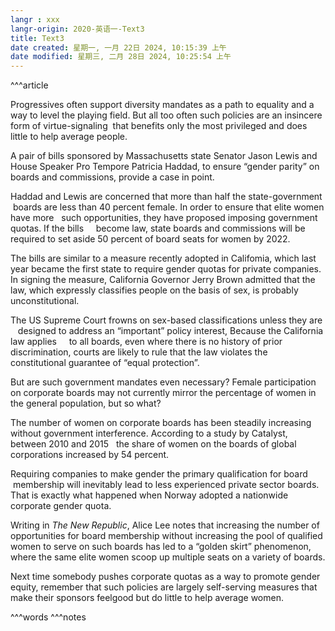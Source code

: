 ```yaml
---
langr : xxx
langr-origin: 2020-英语一-Text3
title: Text3
date created: 星期一, 一月 22日 2024, 10:15:39 上午
date modified: 星期三, 二月 28日 2024, 10:25:54 上午
---
```


^^^article

Progressives often support diversity mandates as a path to equality and a way to level the playing field. But all too often such policies are an insincere form of virtue-signaling  that benefits only the most privileged and does little to help average people.

A pair of bills sponsored by Massachusetts state Senator Jason Lewis and House Speaker Pro Tempore Patricia Haddad, to ensure “gender parity” on boards and commissions, provide a case in point.

Haddad and Lewis are concerned that more than half the state-government  boards are less than 40 percent female. In order to ensure that elite women have more   such opportunities, they have proposed imposing government quotas. If the bills     become law, state boards and commissions will be required to set aside 50 percent of board seats for women by 2022.

The bills are similar to a measure recently adopted in Califomia, which last year became the first state to require gender quotas for private companies. In signing the measure, California Governor Jerry Brown admitted that the law, which expressly classifies people on the basis of sex, is probably unconstitutional.

The US Supreme Court frowns on sex-based classifications unless they are    designed to address an “important” policy interest, Because the California law applies     to all boards, even where there is no history of prior discrimination, courts are likely to rule that the law violates the constitutional guarantee of “equal protection”.

But are such government mandates even necessary? Female participation on corporate boards may not currently mirror the percentage of women in the general population, but so what?

The number of women on corporate boards has been steadily increasing without government interference. According to a study by Catalyst, between 2010 and 2015   the share of women on the boards of global corporations increased by 54 percent.

Requiring companies to make gender the primary qualification for board  membership will inevitably lead to less experienced private sector boards. That is exactly what happened when Norway adopted a nationwide corporate gender quota.

Writing in _The New Republic_, Alice Lee notes that increasing the number of opportunities for board membership without increasing the pool of qualified women to serve on such boards has led to a “golden skirt” phenomenon, where the same elite women scoop up multiple seats on a variety of boards.

Next time somebody pushes corporate quotas as a way to promote gender equity, remember that such policies are largely self-serving measures that make their sponsors feelgood but do little to help average women.




^^^words
^^^notes
